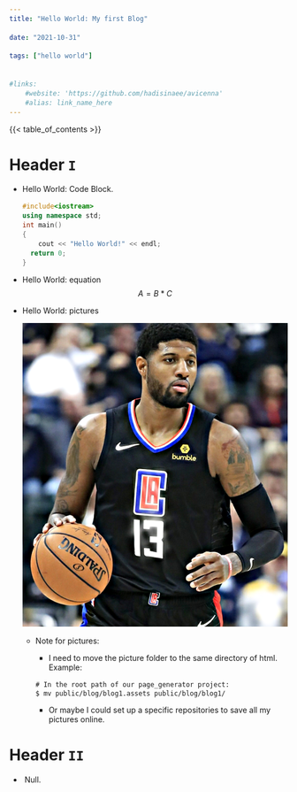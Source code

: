 ```yaml
---
title: "Hello World: My first Blog"

date: "2021-10-31"

tags: ["hello world"]


#links:
    #website: 'https://github.com/hadisinaee/avicenna'
    #alias: link_name_here
---
```


{{< table_of_contents >}}

# Header `I`

+ Hello World: Code Block.

  ```c++
  #include<iostream>
  using namespace std;
  int main()
  {
      cout << "Hello World!" << endl;
  	return 0;
  }
  ```

+ Hello World: equation
  $$
  A = B*C \tag{1}
  $$

+ Hello World: pictures

  ![](blog1.assets/image-20211031095456052.png)

  + Note for pictures:
  	+  I need to move the picture folder to the same directory of html. Example:
  
  	```
  	# In the root path of our page_generator project:
  	$ mv public/blog/blog1.assets public/blog/blog1/ 
  	```
  	
  	+ Or maybe I could set up a specific repositories to save all my pictures online. 

# Header `II`

+ ​	Null.

